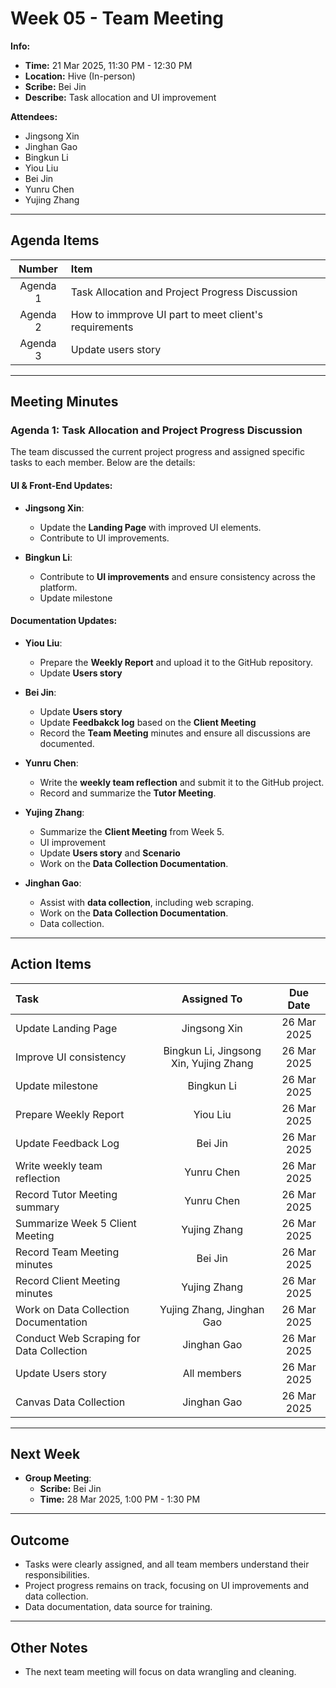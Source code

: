 # Week 05 - Team Meeting

**Info:**
- **Time:** 21 Mar 2025, 11:30 PM - 12:30 PM
- **Location:** Hive (In-person)
- **Scribe:** Bei Jin
- **Describe:** Task allocation and UI improvement

**Attendees:**
- Jingsong Xin
- Jinghan Gao
- Bingkun Li
- Yiou Liu
- Bei Jin
- Yunru Chen
- Yujing Zhang

---

## Agenda Items
|  Number  | Item                                                 |  
|:--------:|:-----------------------------------------------------|  
| Agenda 1 | Task Allocation and Project Progress Discussion      |  
| Agenda 2 | How to immprove UI part to meet client's requirements |  
| Agenda 3 | Update users story |  

---

## Meeting Minutes

### Agenda 1: Task Allocation and Project Progress Discussion
The team discussed the current project progress and assigned specific tasks to each member. Below are the details:

#### UI & Front-End Updates:
- **Jingsong Xin**:
    - Update the **Landing Page** with improved UI elements.
    - Contribute to UI improvements.

- **Bingkun Li**:
    - Contribute to **UI improvements** and ensure consistency across the platform.
    - Update milestone

#### Documentation Updates:
- **Yiou Liu**:
    - Prepare the **Weekly Report** and upload it to the GitHub repository.
    -  Update **Users story**
    

- **Bei Jin**:
    - Update **Users story**
    - Update **Feedbakck log** based on the **Client Meeting**
    - Record the **Team Meeting** minutes and ensure all discussions are documented.
    

- **Yunru Chen**:
    - Write the **weekly team reflection** and submit it to the GitHub project.
    - Record and summarize the **Tutor Meeting**.
    

- **Yujing Zhang**:
    - Summarize the **Client Meeting** from Week 5.
    - UI improvement
    - Update **Users story** and **Scenario**
    - Work on the **Data Collection Documentation**.
    

- **Jinghan Gao**:
    - Assist with **data collection**, including web scraping.
    - Work on the **Data Collection Documentation**.
    - Data collection.

---

## Action Items
| Task                                     |                Assigned To                |  Due Date   |  
|:-----------------------------------------|:-----------------------------------------:|:-----------:|  
| Update Landing Page                      |               Jingsong Xin                | 26 Mar 2025 |  
| Improve UI consistency                   |   Bingkun Li, Jingsong Xin, Yujing Zhang  | 26 Mar 2025 | 
| Update milestone                         |                 Bingkun Li                | 26 Mar 2025 |  
| Prepare Weekly Report                    |                 Yiou Liu                  | 26 Mar 2025 |  
| Update Feedback Log                      |                  Bei Jin                  | 26 Mar 2025 |  
| Write weekly team reflection             |                Yunru Chen                 | 26 Mar 2025 |  
| Record Tutor Meeting summary             |                Yunru Chen                 | 26 Mar 2025 |  
| Summarize Week 5 Client Meeting          |               Yujing Zhang                | 26 Mar 2025 |  
| Record Team Meeting minutes              |                  Bei Jin                  | 26 Mar 2025 | 
| Record Client Meeting minutes            |               Yujing Zhang                | 26 Mar 2025 | 
| Work on Data Collection Documentation    |         Yujing Zhang, Jinghan Gao         | 26 Mar 2025 |  
| Conduct Web Scraping for Data Collection |                Jinghan Gao                | 26 Mar 2025 |  
| Update Users story                       |                All members                | 26 Mar 2025 |
| Canvas Data Collection                   |                Jinghan Gao                | 26 Mar 2025 |  
---

## Next Week
- **Group Meeting**:
    - **Scribe:** Bei Jin
    - **Time:** 28 Mar 2025, 1:00 PM - 1:30 PM

---

## Outcome
- Tasks were clearly assigned, and all team members understand their responsibilities.
- Project progress remains on track, focusing on UI improvements and data collection.
- Data documentation, data source for training.

---

## Other Notes
- The next team meeting will focus on data wrangling and cleaning.  



